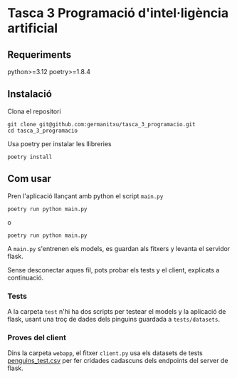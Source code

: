 # Tasca 3 Programació d'intel·ligència artificial

## Requeriments

python>=3.12
poetry>=1.8.4

## Instalació
Clona el repositori
```shell
git clone git@github.com:germanitxu/tasca_3_programacio.git
cd tasca_3_programacio
```
Usa poetry per instalar les llibreries

```shell
poetry install
```

## Com usar

Pren l'aplicació llançant amb python el script `main.py`

```shell
poetry run python main.py
```

o

```shell
poetry run python main.py
```

A `main.py` s'entrenen els models, es guardan als fitxers y levanta el servidor flask.

Sense desconectar aques fil, pots probar els tests y el client, explicats a continuació.

### Tests
A la carpeta `test` n'hi ha dos scripts per testear el models y la aplicació de flask, usant una troç de dades dels pinguins guardada a `tests/datasets`.

### Proves del client

Dins la carpeta `webapp`, el fitxer `client.py` usa els datasets de tests [penguins_test.csv]([https://github.com/germanitxu/tasca_3_programacio/blob/master/src/datasets/penguins_test.csv]) per fer cridades cadascuns dels endpoints del server de flask.

